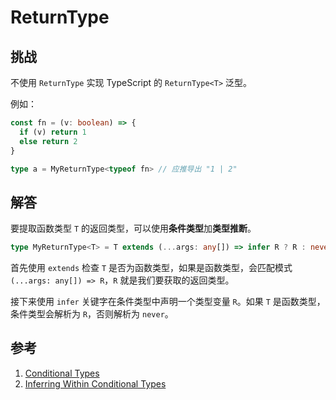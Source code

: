 # ReturnType

## 挑战

不使用 `ReturnType` 实现 TypeScript 的 `ReturnType<T>` 泛型。

例如：

```ts
const fn = (v: boolean) => {
  if (v) return 1
  else return 2
}

type a = MyReturnType<typeof fn> // 应推导出 "1 | 2"
```

## 解答

要提取函数类型 `T` 的返回类型，可以使用**条件类型**加**类型推断**。

```ts
type MyReturnType<T> = T extends (...args: any[]) => infer R ? R : never
```

首先使用 `extends` 检查 `T` 是否为函数类型，如果是函数类型，会匹配模式 `(...args: any[]) => R`，`R` 就是我们要获取的返回类型。

接下来使用 `infer` 关键字在条件类型中声明一个类型变量 `R`。如果 `T` 是函数类型，条件类型会解析为 `R`，否则解析为 `never`。

## 参考

1. [Conditional Types](https://www.typescriptlang.org/docs/handbook/2/conditional-types.html)
2. [Inferring Within Conditional Types](https://www.typescriptlang.org/docs/handbook/2/conditional-types.html#inferring-within-conditional-types)
